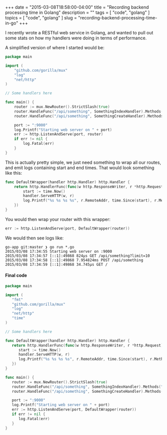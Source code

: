 +++
date        = "2015-03-08T18:58:00-04:00"
title       = "Recording backend processing time in Golang"
description = ""
tags        = [ "code", "golang" ]
topics      = [ "code", "golang" ]
slug        = "recording-backend-processing-time-in-go"
+++

I recently wrote a RESTful web service in Golang, and wanted to pull out some stats on how my handlers were doing in terms of performance.

<!--more-->

A simplified version of where I started would be:

```go
package main

import (
	"github.com/gorilla/mux"
	"log"
	"net/http"
)

// Some handlers here

func main() {
	router := mux.NewRouter().StrictSlash(true)
	router.HandleFunc("/api/something", SomethingIndexHandler).Methods("GET")
	router.HandleFunc("/api/something", SomethingCreateHandler).Methods("POST")

	port := ":9000"
	log.Printf("Starting web server on " + port)
	err := http.ListenAndServe(port, router)
	if err != nil {
		log.Fatal(err)
	}
}
```

This is actually pretty simple, we just need something to wrap all our routes, and emit logs containing start and end times. That would look something like this:

```go
func DefaultWrapper(handler http.Handler) http.Handler {
	return http.HandlerFunc(func(w http.ResponseWriter, r *http.Request) {
		start := time.Now()
		handler.ServeHTTP(w, r)
		log.Printf("%s %s %s %s", r.RemoteAddr, time.Since(start), r.Method, r.URL)
	})
}
```

You would then wrap your router with this wrapper:

```go
err := http.ListenAndServe(port, DefaultWrapper(router))
```

We would then see logs like:

```console
go-app git:master ❯ go run *.go
2015/03/08 17:34:55 Starting web server on :9000
2015/03/08 17:34:57 [::1]:49868 824µs GET /api/something?limit=10
2015/03/08 17:34:58 [::1]:49868 7.954824ms POST /api/something
2015/03/08 17:34:59 [::1]:49868 34.745µs GET /
```

#### Final code

```go
package main

import (
   "fmt"
   "github.com/gorilla/mux"
   "log"
   "net/http"
   "time"
)

// Some handlers here

func DefaultWrapper(handler http.Handler) http.Handler {
   return http.HandlerFunc(func(w http.ResponseWriter, r *http.Request) {
      start := time.Now()
      handler.ServeHTTP(w, r)
      log.Printf("%s %s %s %s", r.RemoteAddr, time.Since(start), r.Method, r.URL)
   })
}

func main() {
   router := mux.NewRouter().StrictSlash(true)
   router.HandleFunc("/api/something", SomethingIndexHandler).Methods("GET")
   router.HandleFunc("/api/something", SomethingCreateHandler).Methods("POST")

   port := ":9000"
   log.Printf("Starting web server on " + port)
   err := http.ListenAndServe(port, DefaultWrapper(router))
   if err != nil {
      log.Fatal(err)
   }
}
```
